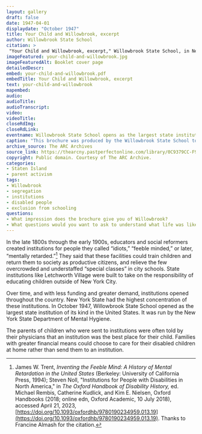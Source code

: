 ```yaml
--- 
layout: gallery
draft: false
date: 1947-04-01
displaydate: "October 1947"
title: Your Child and Willowbrook, excerpt
author: Willowbrook State School
citation: >
 "Your Child and Willowbrook, excerpt," Willowbrook State School, in New York City Civil Rights History Project, Accessed: [Month Day, Year], https://nyccivilrightshistory.org/gallery/your-child-and-willowbrook.
imageFeatured: your-child-and-willowbrook.jpg
imageFeaturedAlt: Booklet cover page
detailedDescr: 
embed: your-child-and-willowbrook.pdf
embedTitle: Your Child and Willowbrook, excerpt
text: your-child-and-willowbrook
mapembed: 
audio: 
audioTitle: 
audioTranscript: 
video: 
videoTitle: 
closeRdImg: 
closeRdLink: 
eventname: Willowbrook State School opens as the largest state institution of its kind in the United States.
caption: "This brochure was produced by the Willowbrook State School to explain the institution and its parents and parents and caregivers of disabled children."
archive_source: The ARC Archives
source_link: https://thearcny.pastperfectonline.com/library/0C9379CC-F986-45C2-A76B-581450804872
copyright: Public domain. Courtesy of The ARC Archive. 
categories: 
- Staten Island
- parent activism
tags: 
- Willowbrook
- segregation
- institutions
- disabled people
- exclusion from schooling
questions:
- What impression does the brochure give you of Willowbrook? 
- What questions would you want to ask to understand what life was like at Willowbrook? What questions would you ask if you were considering whether Willowbrook would be a good place for a person you love?
--- 
```


In the late 1800s through the early 1900s, educators and social reformers created institutions for people they called “idiots,” “feeble minded,” or later, “mentally retarded.”[^1] They said that these facilities could train children and return them to society as productive citizens, and relieve the few overcrowded and understaffed “special classes” in city schools. State institutions like Letchworth Village were built to take on the responsibility of educating children outside of New York City.

Over time, and with less funding and greater demand, institutions opened throughout the country. New York State had the highest concentration of these institutions. In October 1947, Willowbrook State School opened as the largest state institution of its kind in the United States. It was run by the New York State Department of Mental Hygiene.

The parents of children who were sent to institutions were often told by their physicians that an institution was the best place for their child. Families with greater financial means could choose to care for their disabled children at home rather than send them to an institution.

[^1]: James W. Trent, *Inventing the Feeble Mind: A History of Mental Retardation in the United States* (Berkeley: University of California Press, 1994); Steven Noll, "Institutions for People with Disabilities in North America," in *The Oxford Handbook of Disability History,* ed. Michael Rembis, Catherine Kudlick, and Kim E. Nielsen, Oxford Handbooks (2018; online edn, Oxford Academic, 10 July 2018), accessed April 21, 2023, [https://doi.org/10.1093/oxfordhb/9780190234959.013.19](https://doi.org/10.1093/oxfordhb/9780190234959.013.19). Thanks to Francine Almash for the citation.
